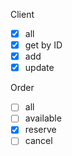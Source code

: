 Client
- [x] all
- [x] get by ID
- [x] add
- [x] update

Order

- [ ] all
- [ ] available
- [x] reserve
- [ ] cancel